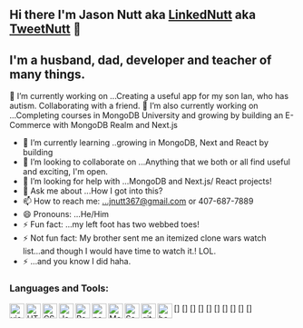 ## Hi there I'm Jason Nutt aka [LinkedNutt](https://www.linkedin.com/in/jnuttlovedisciple/) aka [TweetNutt](https://twitter.com/JasonNutt14) 👋

## I'm a husband, dad, developer and teacher of many things.
🔭 I’m currently working on ...Creating a useful app for my son Ian, who has autism. Collaborating with a friend. 
🔭 I’m also currently working on ...Completing courses in MongoDB University and growing by building an E-Commerce with MongoDB Realm and Next.js 


- 🌱 I’m currently learning ..growing in MongoDB, Next and React by building 
- 👯 I’m looking to collaborate on ...Anything that we both or all find useful and exciting, I'm open.
- 🤔 I’m looking for help with ...MongoDB and Next.js/ React projects!
- 💬 Ask me about ...How I got into this?
- 📫 How to reach me: ...jnutt367@gmail.com or 407-687-7889
- 😄 Pronouns: ...He/Him
- ⚡ Fun fact: ...my left foot has two webbed toes!
- ⚡ Not fun fact: My brother sent me an itemized clone wars watch list...and though I would have time to watch it.! LOL.
- ⚡ ...and you know I did haha.
### Languages and Tools:
[<img align="left" alt="visual studio code" width="26px" src="https://img.icons8.com/color/48/visual-studio-code-2019.png"/>]
[<img align="left" alt="HTML5" width="26px" src="https://cdn-icons-png.flaticon.com/512/1216/1216733.png"/>]
[<img align="left" alt="CSS" width="26px" src="https://upload.wikimedia.org/wikipedia/commons/d/d5/CSS3_logo_and_wordmark.svg"/>]
[<img align="left" alt="Javascript" width="26px" src="https://img.icons8.com/color/48/javascript--v2.png"/>]
[<img align="left" alt="React" width="26px" src="https://img.icons8.com/office/16/000000/react.png"/>]
[<img align="left" alt="nodejs" width="26px" src="https://img.icons8.com/color/48/nodejs.png"/>]
[<img align="left" alt="MongoDB" width="26px" src="https://img.icons8.com/color/48/mongodb.png"/>]
[<img align="left" alt="Sass" width="26px" src="https://img.icons8.com/color/48/sass.png"/>]
[<img align="left" alt="git" width="26px" src="https://img.icons8.com/color/48/git.png"/>]
[<img align="left" alt="bash" width="26px" src="https://img.icons8.com/plasticine/100/bash.png"/>]

